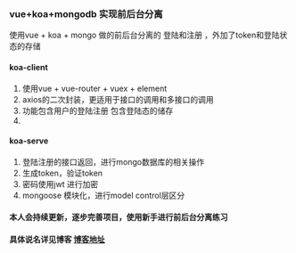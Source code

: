 ### vue+koa+mongodb 实现前后台分离
使用vue + koa + mongo  做的前后台分离的 登陆和注册 ，外加了token和登陆状态的存储

#### koa-client
1. 使用vue + vue-router + vuex + element 
2. axios的二次封装，更适用于接口的调用和多接口的调用
3. 功能包含用户的登陆注册 包含登陆态的储存
4. 
#### koa-serve
1. 登陆注册的接口返回，进行mongo数据库的相关操作
2. 生成token，验证token
3. 密码使用jwt 进行加密
4. mongoose 模块化，进行model control层区分

#### 本人会持续更新，逐步完善项目，使用新手进行前后台分离练习

#### 具体说名详见博客 [博客地址](https://yuhior.com/)
